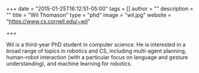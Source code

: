 +++
date = "2015-01-25T16:12:51-05:00"
tags = []
author = ""
description = ""
title = "Wil Thomason"
type = "phd"
image = "wil.jpg"
website = "https://www.cs.cornell.edu/~wil"

+++

Wil is a third-year PhD student in computer science. He is interested in a broad range of topics in
robotics and CS, including multi-agent planning, human-robot interaction (with a particular focus on
language and gesture understanding), and machine learning for robotics.
